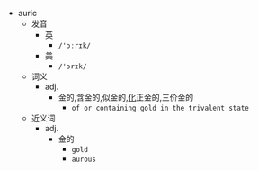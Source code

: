 - auric
  - 发音
    - 英
      - `/'ɔːrɪk/`
    - 美
      - `/'ɔrɪk/`
  - 词义
    - adj.
      - 金的,含金的,似金的,[化](化合物)正金的,三价金的
        - `of or containing gold in the trivalent state `
  - 近义词
    - adj.
      - 金的
        - `gold`
        - `aurous`
